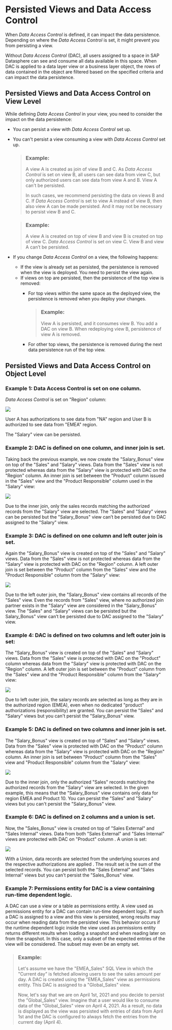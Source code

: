<!-- loio7a4a983611cc4efb9415e6f3db310eaa -->

# Persisted Views and Data Access Control

When *Data Access Control* is defined, it can impact the data persistence. Depending on where the *Data Access Control* is set, it might prevent you from persisting a view.

Without *Data Access Control* \(DAC\), all users assigned to a space in SAP Datasphere can see and consume all data available in this space. When DAC is applied to a data layer view or a business layer object, the rows of data contained in the object are filtered based on the specified criteria and can impact the data persistence.



<a name="loio7a4a983611cc4efb9415e6f3db310eaa__section_ylk_gf5_rnb"/>

## Persisted Views and Data Access Control on View Level

While defining *Data Access Control* in your view, you need to consider the impact on the data persistence:

-   You can persist a view with *Data Access Control* set up.
-   You can't persist a view consuming a view with *Data Access Control* set up.

    > ### Example:  
    > A view A is created as join of view B and C. As *Data Access Control* is set on view B, all users can see data from view C, but only authorized users can see data from view A and B. View A can't be persisted.
    > 
    > In such cases, we recommend persisting the data on views B and C. If *Data Access Control* is set to view A instead of view B, then also view A can be made persisted. And it may not be necessary to persist view B and C.

    > ### Example:  
    > A view A is created on top of view B and view B is created on top of view C. *Data Access Control* is set on view C. View B and view A can’t be persisted.

-   If you change *Data Access Control* on a view, the following happens:

    -   If the view is already set as persisted, the persistence is removed when the view is deployed. You need to persist the view again.
    -   If views on top are persisted, then the persistence of the top view is removed:
        -   For top views within the same space as the deployed view, the persistence is removed when you deploy your changes.

            > ### Example:  
            > View A is persisted, and it consumes view B. You add a DAC on view B. When redeploying view B, persistence of view A is removed.

        -   For other top views, the persistence is removed during the next data persistence run of the top view.





<a name="loio7a4a983611cc4efb9415e6f3db310eaa__section_v2k_xxt_y4b"/>

## Persisted Views and Data Access Control on Object Level



### Example 1: Data Access Control is set on one column.

*Data Access Control* is set on "Region" column:

![](images/DAC_Use_Case_Introduction_d2229da.png)

User A has authorizations to see data from "NA" region and User B is authorized to see data from "EMEA" region.

The "Salary" view can be persisted.



### Example 2: DAC is defined on one column, and inner join is set.

Taking back the previous example, we now create the "Salary\_Bonus" view on top of the "Sales" and "Salary" views. Data from the "Sales" view is not protected whereas data from the "Salary" view is protected with DAC on the "Region" column. An inner join is set between the "Product" column issued in the "Sales" view and the "Product Responsible" column used in the "Salary" view:

![](images/DAC_Inner_Join_One_Column_50169a5.png)

Due to the inner join, only the sales records matching the authorized records from the "Salary" view are selected. The "Sales" and "Salary" views can be persisted but the "Salary\_Bonus" view can’t be persisted due to DAC assigned to the "Salary" view.



### Example 3: DAC is defined on one column and left outer join is set.

Again the "Salary\_Bonus" view is created on top of the "Sales" and "Salary" views. Data from the "Sales" view is not protected whereas data from the "Salary" view is protected with DAC on the "Region" column. A left outer join is set between the "Product" column from the "Sales" view and the "Product Responsible" column from the "Salary" view:

![](images/DAC_on_one_column_with_left_outer_join_030ce83.png)

Due to the left outer join, the "Salary\_Bonus" view contains all records of the "Sales" view. Even the records from "Sales" view, where no authorized join partner exists in the "Salary" view are considered in the "Salary\_Bonus" view. The "Sales" and "Salary" views can be persisted but the Salary\_Bonus" view can’t be persisted due to DAC assigned to the "Salary" view.



### Example 4: DAC is defined on two columns and left outer join is set:

The "Salary\_Bonus" view is created on top of the "Sales" and "Salary" views. Data from the "Sales" view is protected with DAC on the "Product" column whereas data from the "Salary" view is protected with DAC on the "Region" column. A left outer join is set between the "Product" column from the "Sales" view and the "Product Responsible" column from the "Salary" view:

![](images/DAC_on_2_columns_and_left_outer_join_385a16e.png)

Due to left outer join, the salary records are selected as long as they are in the authorized region \(EMEA\), even when no dedicated "product" authorizations \(responsibility\) are granted. You can persist the "Sales" and "Salary" views but you can't persist the "Salary\_Bonus" view.



### Example 5: DAC is defined on two columns and inner join is set.

The "Salary\_Bonus" view is created on top of "Sales" and "Salary" views. Data from the "Sales" view is protected with DAC on the "Product" column whereas data from the "Salary" view is protected with DAC on the "Region" column. An inner join is set between "Product" column from the "Sales" view and "Product Responsible" column from the "Salary" view:

![](images/DAC_Defined_on_two_columns_with_inner_join_7653278.png)

Due to the inner join, only the authorized "Sales" records matching the authorized records from the "Salary" view are selected. In the given example, this means that the "Salary\_Bonus" view contains only data for region EMEA and Product 10. You can persist the "Sales" and "Salary" views but you can't persist the "Salary\_Bonus" view.



### Example 6: DAC is defined on 2 columns and a union is set.

Now, the "Sales\_Bonus" view is created on top of "Sales External" and "Sales Internal" views. Data from both "Sales External" and "Sales Internal" views are protected with DAC on "Product" column . A union is set:

![](images/Dac_on_2_columns_and_one_union_082e108.png)

With a Union, data records are selected from the underlying sources and the respective authorizations are applied . The result set is the sum of the selected records. You can persist both the "Sales External" and "Sales Internal" views but you can't persist the "Sales\_Bonus" view.



### Example 7: Permissions entity for DAC is a view containing run-time dependent logic.

A DAC can use a view or a table as permissions entity. A view used as permissions entity for a DAC can contain run-time dependent logic. If such a DAC is assigned to a view and this view is persisted, wrong results may occur when reading data from the persisted view. This behavior occurs if the runtime dependent logic inside the view used as permissions entity returns different results when loading a snapshot and when reading later on from the snapshot. In this case, only a subset of the expected entries of the view will be considered. The subset may even be an empty set.

> ### Example:  
> Let's assume we have the "EMEA\_Sales" SQL View in which the "Current day" is fetched allowing users to see the sales amount per day. A DAC is created using the "EMEA\_Sales" view as permissions entity. This DAC is assigned to a "Global\_Sales" view.
> 
> Now, let's say that we are on April 1st, 2021 and you decide to persist the "Global\_Sales" view. Imagine that a user would like to consume data of the "Global\_Sales" view on April 4, 2021. As a result, no data is displayed as the view was persisted with entries of data from April 1st and the DAC is configured to always fetch the entries from the current day \(April 4\).

